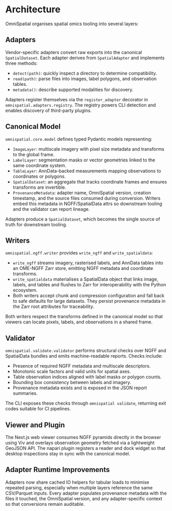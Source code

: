 # Architecture

OmniSpatial organises spatial omics tooling into several layers:

## Adapters

Vendor-specific adapters convert raw exports into the canonical `SpatialDataset`. Each adapter derives from `SpatialAdapter` and implements three methods:

- `detect(path)`: quickly inspect a directory to determine compatibility.
- `read(path)`: parse files into images, label polygons, and observation tables.
- `metadata()`: describe supported modalities for discovery.

Adapters register themselves via the `register_adapter` decorator in `omnispatial.adapters.registry`. The registry powers CLI detection and enables discovery of third-party plugins.

## Canonical Model

`omnispatial.core.model` defines typed Pydantic models representing:

- `ImageLayer`: multiscale imagery with pixel size metadata and transforms to the global frame.
- `LabelLayer`: segmentation masks or vector geometries linked to the same coordinate system.
- `TableLayer`: AnnData-backed measurements mapping observations to coordinates or polygons.
- `SpatialDataset`: an aggregate that tracks coordinate frames and ensures transforms are invertible.
- `ProvenanceMetadata`: adapter name, OmniSpatial version, creation timestamp, and the source files consumed during conversion. Writers embed this metadata in NGFF/SpatialData attrs so downstream tooling and the validator can report lineage.

Adapters produce a `SpatialDataset`, which becomes the single source of truth for downstream tooling.

## Writers

`omnispatial.ngff.writer` provides `write_ngff` and `write_spatialdata`:

- `write_ngff` streams imagery, rasterised labels, and AnnData tables into an OME-NGFF Zarr store, emitting NGFF metadata and coordinate transforms.
- `write_spatialdata` materialises a SpatialData object that links image, labels, and tables and flushes to Zarr for interoperability with the Python ecosystem.
- Both writers accept chunk and compression configuration and fall back to safe defaults for large datasets. They persist provenance metadata in the Zarr root attributes for traceability.

Both writers respect the transforms defined in the canonical model so that viewers can locate pixels, labels, and observations in a shared frame.

## Validator

`omnispatial.validate.validator` performs structural checks over NGFF and SpatialData bundles and emits machine-readable reports. Checks include:

- Presence of required NGFF metadata and multiscale descriptors.
- Monotonic scale factors and valid units for spatial axes.
- Table observation indices aligned with label masks or polygon counts.
- Bounding box consistency between labels and imagery.
- Provenance metadata exists and is exposed in the JSON report summaries.

The CLI exposes these checks through `omnispatial validate`, returning exit codes suitable for CI pipelines.

## Viewer and Plugin

The Next.js web viewer consumes NGFF pyramids directly in the browser using Viv and overlays observation geometry fetched via a lightweight GeoJSON API. The napari plugin registers a reader and dock widget so that desktop inspections stay in sync with the canonical model.

## Adapter Runtime Improvements

Adapters now share cached IO helpers for tabular loads to minimise repeated parsing, especially when multiple layers reference the same CSV/Parquet inputs. Every adapter populates provenance metadata with the files it touched, the OmniSpatial version, and any adapter-specific context so that conversions remain auditable.
